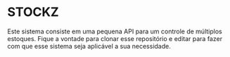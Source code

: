 # STOCKZ

Este sistema consiste em uma pequena API para um controle de múltiplos estoques. Fique a vontade para clonar esse repositório e editar para fazer com que esse sistema seja aplicável a sua necessidade. 